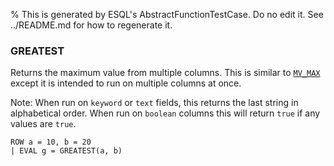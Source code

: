 % This is generated by ESQL's AbstractFunctionTestCase. Do no edit it. See ../README.md for how to regenerate it.

### GREATEST
Returns the maximum value from multiple columns. This is similar to [`MV_MAX`](https://www.elastic.co/docs/reference/query-languages/esql/functions-operators/mv-functions#esql-mv_max)
except it is intended to run on multiple columns at once.

Note: When run on `keyword` or `text` fields, this returns the last string in alphabetical order. When run on `boolean` columns this will return `true` if any values are `true`.

```esql
ROW a = 10, b = 20
| EVAL g = GREATEST(a, b)
```
